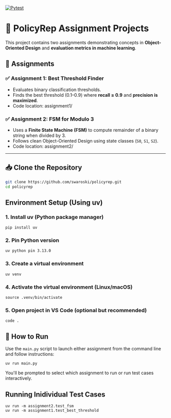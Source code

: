 

[![Pytest](https://github.com/swaroski/policyrep/actions/workflows/tests.yml/badge.svg)](https://github.com/swaroski/policyrep/actions/workflows/tests.yml)



# 🧠 PolicyRep Assignment Projects

This project contains two assignments demonstrating concepts in **Object-Oriented Design** and **evaluation metrics in machine learning**.

## 📌 Assignments

### ✅ Assignment 1: Best Threshold Finder
- Evaluates binary classification thresholds.
- Finds the best threshold (0.1–0.9) where **recall ≥ 0.9** and **precision is maximized**.
- Code location: assignment1/

### ✅ Assignment 2: FSM for Modulo 3
- Uses a **Finite State Machine (FSM)** to compute remainder of a binary string when divided by 3.
- Follows clean Object-Oriented Design using state classes (`S0`, `S1`, `S2`).
- Code location: assignment2/

---

## 📥 Clone the Repository

```bash
git clone https://github.com/swaroski/policyrep.git
cd policyrep
```

## Environment Setup (Using uv)
### 1. Install uv (Python package manager)
```
pip install uv  
```

### 2. Pin Python version
```
uv python pin 3.13.0
```

### 3. Create a virtual environment
```
uv venv
```

### 4. Activate the virtual environment (Linux/macOS)
```
source .venv/bin/activate
```

### 5. Open project in VS Code (optional but recommended)
```
code .
```

## 🧪 How to Run

Use the `main.py` script to launch either assignment from the command line and follow instructions:

```
uv run main.py
```
You'll be prompted to select which assignment to run or run test cases interactively.

## Running Inidividual Test Cases
```
uv run -m assignment2.test_fsm
uv run -m assignment1.test_best_threshold
``` 

## 